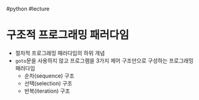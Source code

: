 #python #lecture 

# 구조적 프로그래밍 패러다임
- 절차적 프로그래밍 패러다임의 하위 개념
- `goto`문을 사용하지 않고 프로그램을 3가지 제어 구조만으로 구성하는 프로그래밍 패러다임
	- 순차(sequence) 구조
	- 선택(selection) 구조
	- 반복(iteration) 구조
